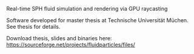Real-time SPH fluid simulation and rendering via GPU raycasting

Software developed for master thesis at Technische Universität Müchen. See thesis for details.

Download thesis, slides and binaries here: https://sourceforge.net/projects/fluidparticles/files/
